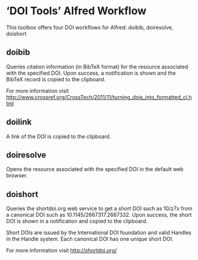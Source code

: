 # ‘DOI Tools’ Alfred Workflow

This toolbox offers four DOI workflows for Alfred: doibib, doiresolve, doishort


## doibib

Queries citation information (in BibTeX format) for the resource associated with the specified DOI. Upon success, a notification is shown and the BibTeX record is copied to the clipboard.

For more information visit http://www.crossref.org/CrossTech/2011/11/turning_dois_into_formatted_ci.html


## doilink

A link of the DOI is copied to the clipboard.


## doiresolve

Opens the resource associated with the specified DOI in the default web browser.


## doishort

Queries the shortdoi.org web service to get a short DOI such as 10/z7x from a canonical DOI such as 10.1145/2667317.2667332. Upon success, the short DOI is shown in a notification and copied to the clipboard.

Short DOIs are issued by the International DOI foundation and valid Handles in the Handle system. Each canonical DOI has one unique short DOI.

For more information visit http://shortdoi.org/
